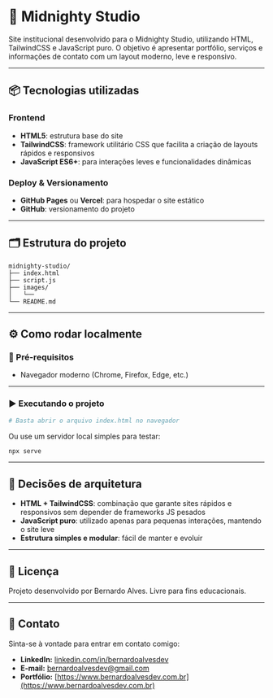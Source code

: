 # 🌙 Midnighty Studio

Site institucional desenvolvido para o Midnighty Studio, utilizando HTML, TailwindCSS e JavaScript puro. O objetivo é apresentar portfólio, serviços e informações de contato com um layout moderno, leve e responsivo.

---

## 📦 Tecnologias utilizadas

### Frontend

- **HTML5**: estrutura base do site
- **TailwindCSS**: framework utilitário CSS que facilita a criação de layouts rápidos e responsivos
- **JavaScript ES6+**: para interações leves e funcionalidades dinâmicas

### Deploy & Versionamento

- **GitHub Pages** ou **Vercel**: para hospedar o site estático
- **GitHub**: versionamento do projeto

---

## 🗂️ Estrutura do projeto

```
midnighty-studio/
├── index.html
├── script.js
├── images/
│   └── 
└── README.md
```

---

## ⚙️ Como rodar localmente

### 🧪 Pré-requisitos

- Navegador moderno (Chrome, Firefox, Edge, etc.)

---

### ▶️ Executando o projeto

```bash
# Basta abrir o arquivo index.html no navegador
```

Ou use um servidor local simples para testar:

```bash
npx serve
```

---

## 🧠 Decisões de arquitetura

- **HTML + TailwindCSS**: combinação que garante sites rápidos e responsivos sem depender de frameworks JS pesados
- **JavaScript puro**: utilizado apenas para pequenas interações, mantendo o site leve
- **Estrutura simples e modular**: fácil de manter e evoluir

---

## 📄 Licença

Projeto desenvolvido por Bernardo Alves. Livre para fins educacionais.

---

## 👤 Contato

Sinta-se à vontade para entrar em contato comigo:

- **LinkedIn:** [linkedin.com/in/bernardoalvesdev](https://linkedin.com/in/bernardoalvesdev)
- **E-mail:** bernardoalvesdev@gmail.com
- **Portfólio:** [https://www.bernardoalvesdev.com.br](https://www.bernardoalvesdev.com.br)
